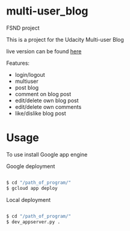 # multi-user_blog
FSND project

This is a project for the Udacity Multi-user Blog

live version can be found [here](https://api-project-734555328035.appspot.com/blog)

Features:
- login/logout
- multiuser
- post blog
- comment on blog post
- edit/delete own blog post
- edit/delete own comments
- like/dislike blog post

# Usage

To use install Google app engine 

Google deployment
```sh

$ cd "/path_of_program/"
$ gcloud app deploy

```
Local deployment
```sh

$ cd "/path_of_program/"
$ dev_appserver.py .

```
